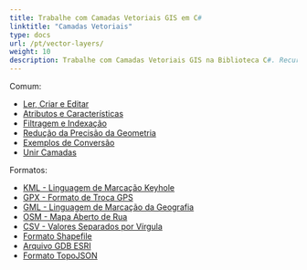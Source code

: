 ```yaml
---
title: Trabalhe com Camadas Vetoriais GIS em C#
linktitle: "Camadas Vetoriais"
type: docs
url: /pt/vector-layers/
weight: 10
description: Trabalhe com Camadas Vetoriais GIS na Biblioteca C#. Recursos comuns incluem Ler, Criar e Editar, Filtrar, Indexar, Exemplos de Conversão e Unir Camadas e formatos incluem KML, GPX, GML, OSM, Shapefile, TopoJSON.
---
```


Comum:

- [Ler, Criar e Editar](/gis/pt/read-create-and-edit/)
- [Atributos e Características](/gis/pt/attributes-and-features/)
- [Filtragem e Indexação](/gis/pt/filtering-and-indexing/)
- [Redução da Precisão da Geometria](/gis/pt/geometry-precision-reducing/)
- [Exemplos de Conversão](/gis/pt/conversion/)
- [Unir Camadas](/gis/pt/join-layers/)

Formatos:

- [KML - Linguagem de Marcação Keyhole](/gis/pt/kml-keyhole-markup-language/)
- [GPX - Formato de Troca GPS](/gis/pt/gpx-gps-exchange/)
- [GML - Linguagem de Marcação da Geografia](/gis/pt/gml-geography-markup-language/)
- [OSM - Mapa Aberto de Rua](/gis/pt/osm-open-street-map/)
- [CSV - Valores Separados por Vírgula](/gis/pt/csv-comma-separated-values/)
- [Formato Shapefile](/gis/pt/shapefile-esri/)
- [Arquivo GDB ESRI](/gis/pt/gdb-file-esri/)
- [Formato TopoJSON](/gis/pt/topo-json/)

